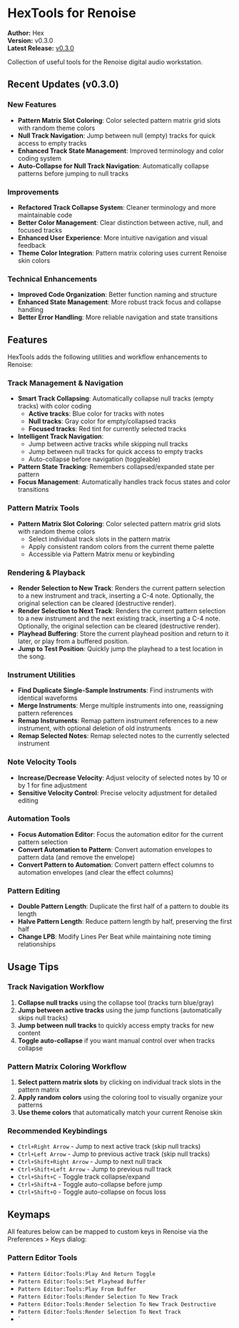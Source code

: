 # HexTools for Renoise

**Author:** Hex  
**Version:** v0.3.0  
**Latest Release:** [v0.3.0](https://github.com/hex/HexTools/releases/tag/v0.3.0)

Collection of useful tools for the Renoise digital audio workstation.

## Recent Updates (v0.3.0)

### **New Features**
- **Pattern Matrix Slot Coloring**: Color selected pattern matrix grid slots with random theme colors
- **Null Track Navigation**: Jump between null (empty) tracks for quick access to empty tracks
- **Enhanced Track State Management**: Improved terminology and color coding system
- **Auto-Collapse for Null Track Navigation**: Automatically collapse patterns before jumping to null tracks

### **Improvements**
- **Refactored Track Collapse System**: Cleaner terminology and more maintainable code
- **Better Color Management**: Clear distinction between active, null, and focused tracks
- **Enhanced User Experience**: More intuitive navigation and visual feedback
- **Theme Color Integration**: Pattern matrix coloring uses current Renoise skin colors

### **Technical Enhancements**
- **Improved Code Organization**: Better function naming and structure
- **Enhanced State Management**: More robust track focus and collapse handling
- **Better Error Handling**: More reliable navigation and state transitions

## Features

HexTools adds the following utilities and workflow enhancements to Renoise:

### **Track Management & Navigation**
- **Smart Track Collapsing**: Automatically collapse null tracks (empty tracks) with color coding
  - **Active tracks**: Blue color for tracks with notes
  - **Null tracks**: Gray color for empty/collapsed tracks  
  - **Focused tracks**: Red tint for currently selected tracks
- **Intelligent Track Navigation**: 
  - Jump between active tracks while skipping null tracks
  - Jump between null tracks for quick access to empty tracks
  - Auto-collapse before navigation (toggleable)
- **Pattern State Tracking**: Remembers collapsed/expanded state per pattern
- **Focus Management**: Automatically handles track focus states and color transitions

### **Pattern Matrix Tools**
- **Pattern Matrix Slot Coloring**: Color selected pattern matrix grid slots with random theme colors
  - Select individual track slots in the pattern matrix
  - Apply consistent random colors from the current theme palette
  - Accessible via Pattern Matrix menu or keybinding

### **Rendering & Playback**
- **Render Selection to New Track**: Renders the current pattern selection to a new instrument and track, inserting a C-4 note. Optionally, the original selection can be cleared (destructive render).
- **Render Selection to Next Track**: Renders the current pattern selection to a new instrument and the next existing track, inserting a C-4 note. Optionally, the original selection can be cleared (destructive render).
- **Playhead Buffering**: Store the current playhead position and return to it later, or play from a buffered position.
- **Jump to Test Position**: Quickly jump the playhead to a test location in the song.

### **Instrument Utilities**
- **Find Duplicate Single-Sample Instruments**: Find instruments with identical waveforms
- **Merge Instruments**: Merge multiple instruments into one, reassigning pattern references
- **Remap Instruments**: Remap pattern instrument references to a new instrument, with optional deletion of old instruments
- **Remap Selected Notes**: Remap selected notes to the currently selected instrument

### **Note Velocity Tools**
- **Increase/Decrease Velocity**: Adjust velocity of selected notes by 10 or by 1 for fine adjustment
- **Sensitive Velocity Control**: Precise velocity adjustment for detailed editing

### **Automation Tools**
- **Focus Automation Editor**: Focus the automation editor for the current pattern selection
- **Convert Automation to Pattern**: Convert automation envelopes to pattern data (and remove the envelope)
- **Convert Pattern to Automation**: Convert pattern effect columns to automation envelopes (and clear the effect columns)

### **Pattern Editing**
- **Double Pattern Length**: Duplicate the first half of a pattern to double its length
- **Halve Pattern Length**: Reduce pattern length by half, preserving the first half
- **Change LPB**: Modify Lines Per Beat while maintaining note timing relationships

## Usage Tips

### **Track Navigation Workflow**
1. **Collapse null tracks** using the collapse tool (tracks turn blue/gray)
2. **Jump between active tracks** using the jump functions (automatically skips null tracks)
3. **Jump between null tracks** to quickly access empty tracks for new content
4. **Toggle auto-collapse** if you want manual control over when tracks collapse

### **Pattern Matrix Coloring Workflow**
1. **Select pattern matrix slots** by clicking on individual track slots in the pattern matrix
2. **Apply random colors** using the coloring tool to visually organize your patterns
3. **Use theme colors** that automatically match your current Renoise skin

### **Recommended Keybindings**
- `Ctrl+Right Arrow` - Jump to next active track (skip null tracks)
- `Ctrl+Left Arrow` - Jump to previous active track (skip null tracks)
- `Ctrl+Shift+Right Arrow` - Jump to next null track
- `Ctrl+Shift+Left Arrow` - Jump to previous null track
- `Ctrl+Shift+C` - Toggle track collapse/expand
- `Ctrl+Shift+A` - Toggle auto-collapse before jump
- `Ctrl+Shift+O` - Toggle auto-collapse on focus loss

## Keymaps

All features below can be mapped to custom keys in Renoise via the Preferences > Keys dialog:

### **Pattern Editor Tools**
- `Pattern Editor:Tools:Play And Return Toggle`
- `Pattern Editor:Tools:Set Playhead Buffer`
- `Pattern Editor:Tools:Play From Buffer`
- `Pattern Editor:Tools:Render Selection To New Track`
- `Pattern Editor:Tools:Render Selection To New Track Destructive`
- `Pattern Editor:Tools:Render Selection To Next Track`
- `